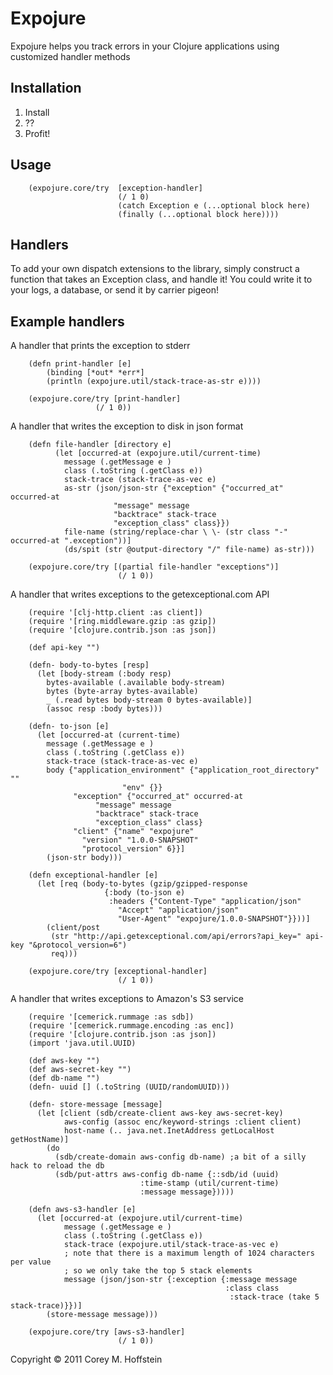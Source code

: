 # Expojure

Expojure helps you track errors in your Clojure applications using customized handler methods

## Installation

1. Install
2. ??
3. Profit!

## Usage
	
		(expojure.core/try 	[exception-handler] 
							(/ 1 0)
							(catch Exception e (...optional block here)
							(finally (...optional block here))))

## Handlers
To add your own dispatch extensions to the library, simply construct a function that takes an Exception class, and handle it!  You could write it to your logs, a database, or send it by carrier pigeon!

## Example handlers
A handler that prints the exception to stderr

		(defn print-handler [e]
  			(binding [*out* *err*]
    		(println (expojure.util/stack-trace-as-str e))))

		(expojure.core/try [print-handler] 
	      			   (/ 1 0))

		
A handler that writes the exception to disk in json format

		(defn file-handler [directory e]
			  (let [occurred-at (expojure.util/current-time)
				message (.getMessage e )
				class (.toString (.getClass e))
				stack-trace (stack-trace-as-vec e)
				as-str (json/json-str {"exception" {"occurred_at" occurred-at
						   "message" message
						   "backtrace" stack-trace
						   "exception_class" class}})
				file-name (string/replace-char \ \- (str class "-" occurred-at ".exception"))]
			    (ds/spit (str @output-directory "/" file-name) as-str)))

		(expojure.core/try [(partial file-handler "exceptions")] 
			      			(/ 1 0))

A handler that writes exceptions to the getexceptional.com API

		(require '[clj-http.client :as client])
		(require '[ring.middleware.gzip :as gzip])
		(require '[clojure.contrib.json :as json])
		
		(def api-key "")

		(defn- body-to-bytes [resp]
		  (let [body-stream (:body resp)
			bytes-available (.available body-stream)
			bytes (byte-array bytes-available)
			_ (.read bytes body-stream 0 bytes-available)]
		    (assoc resp :body bytes)))

		(defn- to-json [e]
		  (let [occurred-at (current-time)
			message (.getMessage e )
			class (.toString (.getClass e))
			stack-trace (stack-trace-as-vec e)
			body {"application_environment" {"application_root_directory" ""
							 "env" {}}
			      "exception" {"occurred_at" occurred-at
					   "message" message
					   "backtrace" stack-trace
					   "exception_class" class}
			      "client" {"name" "expojure"
					"version" "1.0.0-SNAPSHOT"
					"protocol_version" 6}}]
		    (json-str body)))

		(defn exceptional-handler [e]
		  (let [req (body-to-bytes (gzip/gzipped-response
					     {:body (to-json e)
					      :headers {"Content-Type" "application/json"
							"Accept" "application/json"
							"User-Agent" "expojure/1.0.0-SNAPSHOT"}}))]
		    (client/post
		     (str "http://api.getexceptional.com/api/errors?api_key=" api-key "&protocol_version=6")
		     req)))

		(expojure.core/try [exceptional-handler] 
				      		(/ 1 0))

A handler that writes exceptions to Amazon's S3 service

		(require '[cemerick.rummage :as sdb])
		(require '[cemerick.rummage.encoding :as enc])
		(require '[clojure.contrib.json :as json])
		(import 'java.util.UUID)
		
		(def aws-key "")
		(def aws-secret-key "")
		(def db-name "")
		(defn- uuid [] (.toString (UUID/randomUUID)))
		
		(defn- store-message [message]
		  (let [client (sdb/create-client aws-key aws-secret-key)
			    aws-config (assoc enc/keyword-strings :client client)
			    host-name (.. java.net.InetAddress getLocalHost getHostName)]
		    (do
		      (sdb/create-domain aws-config db-name) ;a bit of a silly hack to reload the db
		      (sdb/put-attrs aws-config db-name {::sdb/id (uuid)
								 :time-stamp (util/current-time)
								 :message message}))))
								
		(defn aws-s3-handler [e]
		  (let [occurred-at (expojure.util/current-time)
				message (.getMessage e )
				class (.toString (.getClass e))
				stack-trace (expojure.util/stack-trace-as-vec e)
				; note that there is a maximum length of 1024 characters per value
				; so we only take the top 5 stack elements
				message (json/json-str {:exception {:message message
													:class class
													 :stack-trace (take 5 stack-trace)}})]
		    (store-message message)))
		
		(expojure.core/try [aws-s3-handler] 
					      	(/ 1 0))
		
Copyright © 2011 Corey M. Hoffstein


	